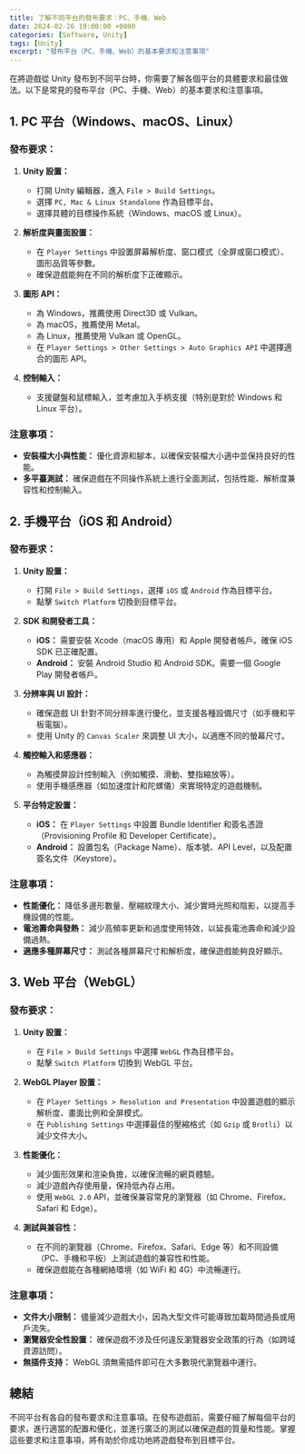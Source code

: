 ```yaml
---
title: 了解不同平台的發布要求：PC、手機、Web
date: 2024-02-26 19:00:00 +0800
categories: [Software, Unity]
tags: [Unity] 
excerpt: "發布平台（PC、手機、Web）的基本要求和注意事項"
---
```


在將遊戲從 Unity 發布到不同平台時，你需要了解各個平台的具體要求和最佳做法。以下是常見的發布平台（PC、手機、Web）的基本要求和注意事項。

## **1. PC 平台（Windows、macOS、Linux）**

### **發布要求：**

1. **Unity 設置：**
   - 打開 Unity 編輯器，進入 `File > Build Settings`。
   - 選擇 `PC, Mac & Linux Standalone` 作為目標平台。
   - 選擇具體的目標操作系統（Windows、macOS 或 Linux）。

2. **解析度與畫面設置：**
   - 在 `Player Settings` 中設置屏幕解析度、窗口模式（全屏或窗口模式）、圖形品質等參數。
   - 確保遊戲能夠在不同的解析度下正確顯示。

3. **圖形 API：**
   - 為 Windows，推薦使用 Direct3D 或 Vulkan。
   - 為 macOS，推薦使用 Metal。
   - 為 Linux，推薦使用 Vulkan 或 OpenGL。
   - 在 `Player Settings > Other Settings > Auto Graphics API` 中選擇適合的圖形 API。

4. **控制輸入：**
   - 支援鍵盤和鼠標輸入，並考慮加入手柄支援（特別是對於 Windows 和 Linux 平台）。

### **注意事項：**

- **安裝檔大小與性能：** 優化資源和腳本，以確保安裝檔大小適中並保持良好的性能。
- **多平臺測試：** 確保遊戲在不同操作系統上進行全面測試，包括性能、解析度兼容性和控制輸入。

## **2. 手機平台（iOS 和 Android）**

### **發布要求：**

1. **Unity 設置：**
   - 打開 `File > Build Settings`，選擇 `iOS` 或 `Android` 作為目標平台。
   - 點擊 `Switch Platform` 切換到目標平台。

2. **SDK 和開發者工具：**
   - **iOS：** 需要安裝 Xcode（macOS 專用）和 Apple 開發者帳戶。確保 iOS SDK 已正確配置。
   - **Android：** 安裝 Android Studio 和 Android SDK。需要一個 Google Play 開發者帳戶。

3. **分辨率與 UI 設計：**
   - 確保遊戲 UI 針對不同分辨率進行優化，並支援各種設備尺寸（如手機和平板電腦）。
   - 使用 Unity 的 `Canvas Scaler` 來調整 UI 大小，以適應不同的螢幕尺寸。

4. **觸控輸入和感應器：**
   - 為觸摸屏設計控制輸入（例如觸摸、滑動、雙指縮放等）。
   - 使用手機感應器（如加速度計和陀螺儀）來實現特定的遊戲機制。

5. **平台特定設置：**
   - **iOS：** 在 `Player Settings` 中設置 Bundle Identifier 和簽名憑證（Provisioning Profile 和 Developer Certificate）。
   - **Android：** 設置包名（Package Name）、版本號、API Level，以及配置簽名文件（Keystore）。

### **注意事項：**

- **性能優化：** 降低多邊形數量、壓縮紋理大小、減少實時光照和陰影，以提高手機設備的性能。
- **電池壽命與發熱：** 減少高頻率更新和過度使用特效，以延長電池壽命和減少設備過熱。
- **適應多種屏幕尺寸：** 測試各種屏幕尺寸和解析度，確保遊戲能夠良好顯示。

## **3. Web 平台（WebGL）**

### **發布要求：**

1. **Unity 設置：**
   - 在 `File > Build Settings` 中選擇 `WebGL` 作為目標平台。
   - 點擊 `Switch Platform` 切換到 WebGL 平台。

2. **WebGL Player 設置：**
   - 在 `Player Settings > Resolution and Presentation` 中設置遊戲的顯示解析度、畫面比例和全屏模式。
   - 在 `Publishing Settings` 中選擇最佳的壓縮格式（如 `Gzip` 或 `Brotli`）以減少文件大小。

3. **性能優化：**
   - 減少圖形效果和渲染負擔，以確保流暢的網頁體驗。
   - 減少遊戲內存使用量，保持低內存占用。
   - 使用 `WebGL 2.0` API，並確保兼容常見的瀏覽器（如 Chrome、Firefox、Safari 和 Edge）。

4. **測試與兼容性：**
   - 在不同的瀏覽器（Chrome、Firefox、Safari、Edge 等）和不同設備（PC、手機和平板）上測試遊戲的兼容性和性能。
   - 確保遊戲能在各種網絡環境（如 WiFi 和 4G）中流暢運行。

### **注意事項：**

- **文件大小限制：** 儘量減少遊戲大小，因為大型文件可能導致加載時間過長或用戶流失。
- **瀏覽器安全性設置：** 確保遊戲不涉及任何違反瀏覽器安全政策的行為（如跨域資源訪問）。
- **無插件支持：** WebGL 須無需插件即可在大多數現代瀏覽器中運行。

## **總結**

不同平台有各自的發布要求和注意事項。在發布遊戲前，需要仔細了解每個平台的要求，進行適當的配置和優化，並進行廣泛的測試以確保遊戲的質量和性能。掌握這些要求和注意事項，將有助於你成功地將遊戲發布到目標平台。
